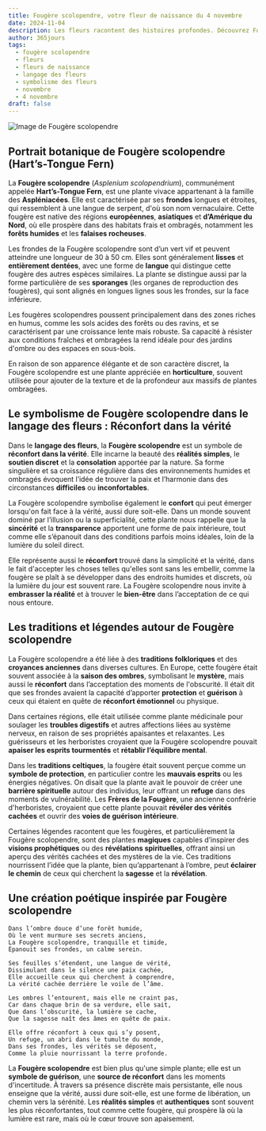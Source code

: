 ```yaml
---
title: Fougère scolopendre, votre fleur de naissance du 4 novembre
date: 2024-11-04
description: Les fleurs racontent des histoires profondes. Découvrez Fougère scolopendre, votre fleur de naissance du 4 novembre, ses symboles et récits fascinants. Plongez dans sa signification et son langage unique dans l'art floral.
author: 365jours
tags:
  - fougère scolopendre
  - fleurs
  - fleurs de naissance
  - langage des fleurs
  - symbolisme des fleurs
  - novembre
  - 4 novembre
draft: false
---
```



![Image de Fougère scolopendre](https://cdn.pixabay.com/photo/2021/01/30/23/24/fern-5965525_960_720.jpg#center)


## Portrait botanique de Fougère scolopendre (Hart’s-Tongue Fern)

La **Fougère scolopendre** (_Asplenium scolopendrium_), communément appelée **Hart’s-Tongue Fern**, est une plante vivace appartenant à la famille des **Aspléniacées**. Elle est caractérisée par ses **frondes** longues et étroites, qui ressemblent à une langue de serpent, d'où son nom vernaculaire. Cette fougère est native des régions **européennes**, **asiatiques** et **d’Amérique du Nord**, où elle prospère dans des habitats frais et ombragés, notamment les **forêts humides** et les **falaises rocheuses**.

Les frondes de la Fougère scolopendre sont d’un vert vif et peuvent atteindre une longueur de 30 à 50 cm. Elles sont généralement **lisses** et **entièrement dentées**, avec une forme de **langue** qui distingue cette fougère des autres espèces similaires. La plante se distingue aussi par la forme particulière de ses **sporanges** (les organes de reproduction des fougères), qui sont alignés en longues lignes sous les frondes, sur la face inférieure.

Les fougères scolopendres poussent principalement dans des zones riches en humus, comme les sols acides des forêts ou des ravins, et se caractérisent par une croissance lente mais robuste. Sa capacité à résister aux conditions fraîches et ombragées la rend idéale pour des jardins d'ombre ou des espaces en sous-bois.

En raison de son apparence élégante et de son caractère discret, la Fougère scolopendre est une plante appréciée en **horticulture**, souvent utilisée pour ajouter de la texture et de la profondeur aux massifs de plantes ombragées.

## Le symbolisme de Fougère scolopendre dans le langage des fleurs : Réconfort dans la vérité

Dans le **langage des fleurs**, la **Fougère scolopendre** est un symbole de **réconfort dans la vérité**. Elle incarne la beauté des **réalités simples**, le **soutien discret** et la **consolation** apportée par la nature. Sa forme singulière et sa croissance régulière dans des environnements humides et ombragés évoquent l’idée de trouver la paix et l’harmonie dans des circonstances **difficiles** ou **inconfortables**.

La Fougère scolopendre symbolise également le **confort** qui peut émerger lorsqu'on fait face à la vérité, aussi dure soit-elle. Dans un monde souvent dominé par l’illusion ou la superficialité, cette plante nous rappelle que la **sincérité** et la **transparence** apportent une forme de paix intérieure, tout comme elle s’épanouit dans des conditions parfois moins idéales, loin de la lumière du soleil direct.

Elle représente aussi le **réconfort** trouvé dans la simplicité et la vérité, dans le fait d'accepter les choses telles qu'elles sont sans les embellir, comme la fougère se plaît à se développer dans des endroits humides et discrets, où la lumière du jour est souvent rare. La Fougère scolopendre nous invite à **embrasser la réalité** et à trouver le **bien-être** dans l’acceptation de ce qui nous entoure.

## Les traditions et légendes autour de Fougère scolopendre

La Fougère scolopendre a été liée à des **traditions folkloriques** et des **croyances anciennes** dans diverses cultures. En Europe, cette fougère était souvent associée à la **saison des ombres**, symbolisant le **mystère**, mais aussi le **réconfort** dans l’acceptation des moments de l'obscurité. Il était dit que ses frondes avaient la capacité d’apporter **protection** et **guérison** à ceux qui étaient en quête de **réconfort émotionnel** ou physique.

Dans certaines régions, elle était utilisée comme plante médicinale pour soulager les **troubles digestifs** et autres affections liées au système nerveux, en raison de ses propriétés apaisantes et relaxantes. Les guérisseurs et les herboristes croyaient que la Fougère scolopendre pouvait **apaiser les esprits tourmentés** et **rétablir l’équilibre mental**.

Dans les **traditions celtiques**, la fougère était souvent perçue comme un **symbole de protection**, en particulier contre les **mauvais esprits** ou les énergies négatives. On disait que la plante avait le pouvoir de créer une **barrière spirituelle** autour des individus, leur offrant un **refuge** dans des moments de vulnérabilité. Les **Frères de la Fougère**, une ancienne confrérie d'herboristes, croyaient que cette plante pouvait **révéler des vérités cachées** et ouvrir des **voies de guérison intérieure**.

Certaines légendes racontent que les fougères, et particulièrement la Fougère scolopendre, sont des plantes **magiques** capables d’inspirer des **visions prophétiques** ou des **révélations spirituelles**, offrant ainsi un aperçu des vérités cachées et des mystères de la vie. Ces traditions nourrissent l’idée que la plante, bien qu’appartenant à l’ombre, peut **éclairer le chemin** de ceux qui cherchent la **sagesse** et la **révélation**.

## Une création poétique inspirée par Fougère scolopendre

```
Dans l’ombre douce d’une forêt humide,
Où le vent murmure ses secrets anciens,
La Fougère scolopendre, tranquille et timide,
Épanouit ses frondes, un calme serein.

Ses feuilles s’étendent, une langue de vérité,
Dissimulant dans le silence une paix cachée,
Elle accueille ceux qui cherchent à comprendre,
La vérité cachée derrière le voile de l’âme.

Les ombres l’entourent, mais elle ne craint pas,
Car dans chaque brin de sa verdure, elle sait,
Que dans l’obscurité, la lumière se cache,
Que la sagesse naît des âmes en quête de paix.

Elle offre réconfort à ceux qui s’y posent,
Un refuge, un abri dans le tumulte du monde,
Dans ses frondes, les vérités se déposent,
Comme la pluie nourrissant la terre profonde.
```

La **Fougère scolopendre** est bien plus qu'une simple plante; elle est un **symbole de guérison**, une **source de réconfort** dans les moments d'incertitude. À travers sa présence discrète mais persistante, elle nous enseigne que la vérité, aussi dure soit-elle, est une forme de libération, un chemin vers la sérénité. Les **réalités simples** et **authentiques** sont souvent les plus réconfortantes, tout comme cette fougère, qui prospère là où la lumière est rare, mais où le cœur trouve son apaisement.
